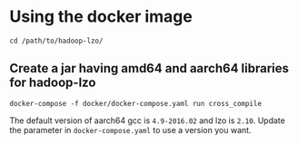 # Using the docker image

```
cd /path/to/hadoop-lzo/
```

## Create a jar having amd64 and aarch64 libraries for hadoop-lzo

```
docker-compose -f docker/docker-compose.yaml run cross_compile
```
The default version of aarch64 gcc is `4.9-2016.02` and lzo is `2.10`. 
Update the parameter in `docker-compose.yaml` to use a version you want.

